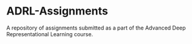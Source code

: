 # ADRL-Assignments
A repository of assignments submitted as a part of the Advanced Deep Representational Learning course.
